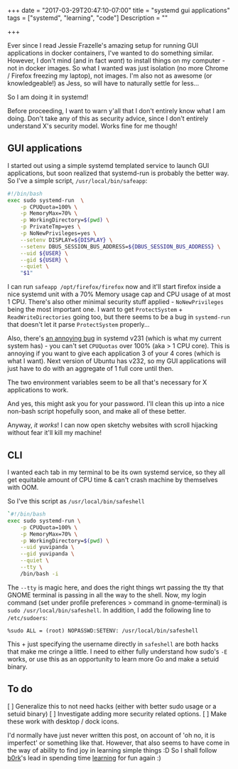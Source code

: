 +++
date = "2017-03-29T20:47:10-07:00"
title = "systemd gui applications"
tags = ["systemd", "learning", "code"]
Description = ""

+++

Ever since I read Jessie Frazelle's amazing setup for running GUI applications in docker containers, I've wanted to do something similar. However, I don't mind (and in fact *want*) to install things on my computer - not in docker images. So what I wanted was just isolation (no more Chrome / Firefox freezing my laptop), not images. I'm also not as awesome (or knowledgeable!) as Jess, so will have to naturally settle for less...

So I am doing it in systemd!

Before proceeding, I want to warn y'all that I don't entirely know what I am doing. Don't take any of this as security advice, since I don't entirely understand X's security model. Works fine for me though!

## GUI applications ##

I started out using a simple systemd templated service to launch GUI applications, but soon realized that systemd-run is probably the better way. So I've a simple script, `/usr/local/bin/safeapp`:

```bash
#!/bin/bash
exec sudo systemd-run  \
    -p CPUQuota=100% \
    -p MemoryMax=70% \
    -p WorkingDirectory=$(pwd) \
    -p PrivateTmp=yes \
    -p NoNewPrivileges=yes \
    --setenv DISPLAY=${DISPLAY} \
    --setenv DBUS_SESSION_BUS_ADDRESS=${DBUS_SESSION_BUS_ADDRESS} \
    --uid ${USER} \
    --gid ${USER} \
    --quiet \
    "$1"
```

I can run `safeapp /opt/firefox/firefox` now and it'll start firefox inside a nice systemd unit with a 70% Memory usage cap and CPU usage of at most 1 CPU. There's also other minimal security stuff applied - `NoNewPrivileges` being the most important one. I want to get `ProtectSystem` + `ReadWriteDirectories` going too, but there seems to be a bug in `systemd-run` that doesn't let it parse `ProtectSystem` properly...

Also, there's [an annoying bug](https://github.com/systemd/systemd/issues/3851) in systemd v231 (which is what my current system has) - you can't set `CPUQuotas` over 100% (aka > 1 CPU core). This is annoying if you want to give each application 3 of your 4 cores (which is what I want). Next version of Ubuntu has v232, so my GUI applications will just have to do with an aggregate of 1 full core until then.

The two environment variables seem to be all that's necessary for X applications to work.

And yes, this might ask you for your password. I'll clean this up into a nice non-bash script hopefully soon, and make all of these better.

Anyway, *it works*! I can now open sketchy websites with scroll hijacking without fear it'll kill my machine! 

## CLI ##

I wanted each tab in my terminal to be its own systemd service, so they all get equitable amount of  CPU time & can't crash machine by themselves with OOM. 

So I've this script as `/usr/local/bin/safeshell`

```bash
`#!/bin/bash
exec sudo systemd-run \
    -p CPUQuota=100% \
    -p MemoryMax=70% \
    -p WorkingDirectory=$(pwd) \
    --uid yuvipanda \
    --gid yuvipanda \
    --quiet \
    --tty \
    /bin/bash -i
```

The `--tty` is magic here, and does the right things wrt passing the tty that GNOME terminal is passing in all the way to the shell. Now, my login command (set under profile preferences > command in gnome-terminal) is `sudo /usr/local/bin/safeshell`. In addition, I add the following line to `/etc/sudoers`:

```
%sudo ALL = (root) NOPASSWD:SETENV: /usr/local/bin/safeshell
```

This + just specifying the username directly in `safeshell` are both hacks that make me cringe a little. I need to either fully understand how sudo's `-E` works, or use this as an opportunity to learn more Go and make a setuid binary.

## To do ##

[ ] Generalize this to not need hacks (either with better sudo usage or a setuid binary)
[ ] Investigate adding more security related options.
[ ] Make these work with desktop / dock icons.

I'd normally have just never written this post, on account of 'oh no, it is imperfect' or something like that. However, that also seems to have come in the way of ability to find joy in learning simple things :D So I shall follow [b0rk](https://jvns.ca/)'s lead in spending time [learning](http://words.yuvi.in/post/things-to-learn/) for fun again :)
